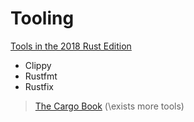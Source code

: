# Tooling

[Tools in the 2018 Rust Edition](https://blog.rust-lang.org/2018/12/17/Rust-2018-dev-tools.html)
* Clippy
* Rustfmt
* Rustfix

> [The Cargo Book](https://doc.rust-lang.org/cargo/) (\exists more tools)